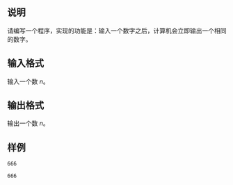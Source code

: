 <h2>说明</h2>

请编写一个程序，实现的功能是：输入一个数字之后，计算机会立即输出一个相同的数字。
<h2>输入格式</h2>

输入一个数 $n$。

<h2>输出格式</h2>

输出一个数 $n$。

<h2>样例</h2>
<pre><code class="language-input1">666</code></pre><pre><code class="language-output1">666</code></pre>
